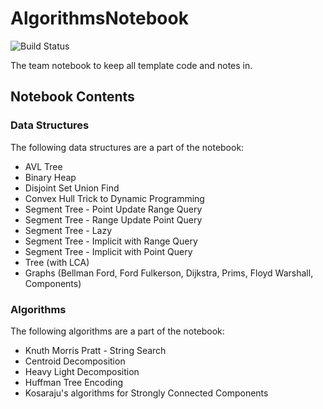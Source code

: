 # AlgorithmsNotebook

![Build Status](https://img.shields.io/travis/AnimeshSinha1309/AlgorithmsNotebook/master.svg)

The team notebook to keep all template code and notes in.

## Notebook Contents

### Data Structures

The following data structures are a part of the notebook:
* AVL Tree
* Binary Heap
* Disjoint Set Union Find
* Convex Hull Trick to Dynamic Programming
* Segment Tree - Point Update Range Query
* Segment Tree - Range Update Point Query
* Segment Tree - Lazy
* Segment Tree - Implicit with Range Query
* Segment Tree - Implicit with Point Query
* Tree (with LCA)
* Graphs (Bellman Ford, Ford Fulkerson, Dijkstra, Prims, Floyd Warshall, Components)

### Algorithms

The following algorithms are a part of the notebook:
* Knuth Morris Pratt - String Search
* Centroid Decomposition
* Heavy Light Decomposition
* Huffman Tree Encoding
* Kosaraju's algorithms for Strongly Connected Components
